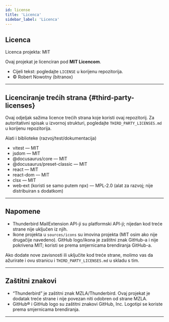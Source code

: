 ```yaml
---
id: license
title: 'Licenca'
sidebar_label: 'Licenca'
---
```


## Licenca

Licenca projekta: MIT

Ovaj projekat je licenciran pod **MIT Licencom**.

- Cijeli tekst: pogledajte `LICENSE` u korijenu repozitorija.
- © Robert Nowotny (bitranox)

---

## Licenciranje trećih strana {#third-party-licenses}

Ovaj odjeljak sažima licence trećih strana koje koristi ovaj repozitorij. Za
autoritativni spisak u izvornoj strukturi, pogledajte `THIRD_PARTY_LICENSES.md` u
korijenu repozitorija.

Alati i biblioteke (razvoj/test/dokumentacija)

- vitest — MIT
- jsdom — MIT
- @docusaurus/core — MIT
- @docusaurus/preset-classic — MIT
- react — MIT
- react-dom — MIT
- clsx — MIT
- web‑ext (koristi se samo putem npx) — MPL‑2.0 (alat za razvoj; nije distribuiran s dodatkom)

---

## Napomene

- Thunderbird MailExtension API-ji su platformski API-ji; nijedan kod treće strane nije uključen iz njih.
- Ikone projekta u `sources/icons` su imovina projekta (MIT osim ako nije drugačije navedeno). GitHub logo/ikona je zaštitni znak GitHub-a i nije pokrivena MIT; koristi se prema smjernicama brendiranja GitHub-a.

Ako dodate nove zavisnosti ili uključite kod treće strane, molimo vas da ažurirate i ovu
stranicu i `THIRD_PARTY_LICENSES.md` u skladu s tim.

---

## Zaštitni znakovi

- “Thunderbird” je zaštitni znak MZLA/Thunderbird. Ovaj projekat je dodatak treće strane i nije povezan niti odobren od strane MZLA.
- GitHub® i GitHub logo su zaštitni znakovi GitHub, Inc. Logotipi se koriste prema smjernicama brendiranja.

---
